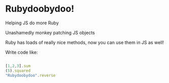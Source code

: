 # Rubydoobydoo!

Helping JS do more Ruby

Unashamedly monkey patching JS objects

Ruby has loads of really nice methods, now you can use them in JS as well!

Write code like:

```javascript

[1,2,3].sum
(5).squared
"Rubydoobydoo".reverse

```
